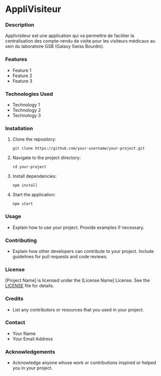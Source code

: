 # AppliVisiteur

### Description
Applivisiteur est une application qui va permettre de faciliter la centralisation des compte-rendu de visite pour les visiteurs médicaux au sein du laboratoire GSB (Galaxy Swiss Bourdin).

### Features
- Feature 1
- Feature 2
- Feature 3

### Technologies Used
- Technology 1
- Technology 2
- Technology 3

### Installation
1. Clone the repository:
    ```
    git clone https://github.com/your-username/your-project.git
    ```
2. Navigate to the project directory:
    ```
    cd your-project
    ```
3. Install dependencies:
    ```
    npm install
    ```
4. Start the application:
    ```
    npm start
    ```

### Usage
- Explain how to use your project. Provide examples if necessary.

### Contributing
- Explain how other developers can contribute to your project. Include guidelines for pull requests and code reviews.

### License
[Project Name] is licensed under the [License Name] License. See the [LICENSE](LICENSE) file for details.

### Credits
- List any contributors or resources that you used in your project.

### Contact
- Your Name
- Your Email Address

### Acknowledgements
- Acknowledge anyone whose work or contributions inspired or helped you in your project.
